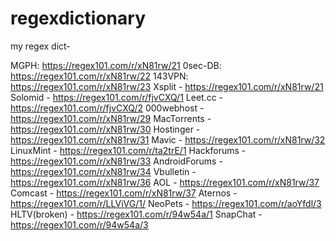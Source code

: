 # regexdictionary
my regex dict-

MGPH:
https://regex101.com/r/xN81rw/21
0sec-DB: https://regex101.com/r/xN81rw/22
143VPN: https://regex101.com/r/xN81rw/23
Xsplit - https://regex101.com/r/xN81rw/21
Solomid - https://regex101.com/r/fjvCXQ/1
Leet.cc - https://regex101.com/r/fjvCXQ/2
000webhost - https://regex101.com/r/xN81rw/29
MacTorrents - https://regex101.com/r/xN81rw/30
Hostinger - https://regex101.com/r/xN81rw/31
Mavic - https://regex101.com/r/xN81rw/32
LinuxMint - https://regex101.com/r/ta2trE/1
Hackforums - https://regex101.com/r/xN81rw/33
AndroidForums - https://regex101.com/r/xN81rw/34
Vbulletin - https://regex101.com/r/xN81rw/36
AOL - https://regex101.com/r/xN81rw/37
Comcast - https://regex101.com/r/xN81rw/37
Aternos - https://regex101.com/r/LLViVG/1/
NeoPets - https://regex101.com/r/aoYfdl/3
HLTV(broken) - https://regex101.com/r/94w54a/1
SnapChat - https://regex101.com/r/94w54a/3
